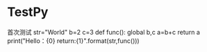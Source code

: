 # TestPy
首次测试
str="World"
b=2
c=3
def func():
    global b,c
    a=b+c
    return a
print("Hello：{0} return:{1}".format(str,func()))
